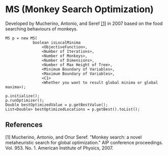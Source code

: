# MS (Monkey Search Optimization)

Developed by Mucherino, Antonio, and Seref  [[1]](#1) in 2007 based on the food searching behaviours of monkeys.

```
MS p = new MS(
            boolean isLocalMinima
                <ObjectiveFunction>,
                <Number of Iterations>,
                <Number of Monkeys>,
                <Number of Dimensions>,
                <Number of Max Height of Tree>,
                <Minimum Boundary of Variables>,
                <Maximum Boundary of Variables>,
                <C1>
                <Whether you want to result global minima or global maxima>);

p.initialize();
p.runOptimizer();
Double bestOptimizedValue = p.getBestValue();
List<Double> bestOptimizedLocations = p.getBest().toList();
```

## References
<a id="1">[1]</a> Mucherino, Antonio, and Onur Seref. "Monkey search: a novel metaheuristic search for global optimization." AIP conference proceedings. Vol. 953. No. 1. American Institute of Physics, 2007.
